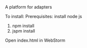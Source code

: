 A platform for adapters

To install:
Prerequisites: install node js

1) npm install
2) jspm install

Open index.html in WebStorm


